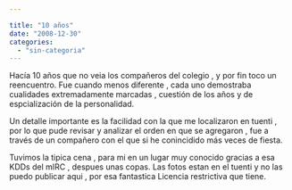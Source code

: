 ```yaml
---

title: "10 años"
date: "2008-12-30"
categories: 
  - "sin-categoria"
---
```


Hacía 10 años que no veia los compañeros del colegio , y por fin toco un reencuentro. Fue cuando menos diferente , cada uno demostraba cualidades extremadamente marcadas , cuestión de los años y de espcialización de la personalidad.

Un detalle importante es la facilidad con la que me localizaron en tuenti , por lo que pude revisar y analizar el orden en que se agregaron , fue a través de un compañero con el que si he conincidido más veces de fiesta.

Tuvimos la tipica cena , para mi en un lugar muy conocido gracias a esa KDDs del mIRC , despues unas copas. Las fotos estan en el tuenti y no las puedo publicar aqui , por esa fantastica Licencia restrictiva que tiene.
